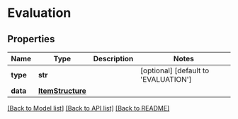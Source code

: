 # Evaluation

## Properties
Name | Type | Description | Notes
------------ | ------------- | ------------- | -------------
**type** | **str** |  | [optional] [default to 'EVALUATION']
**data** | [**ItemStructure**](ItemStructure.md) |  | 

[[Back to Model list]](../README.md#documentation-for-models) [[Back to API list]](../README.md#documentation-for-api-endpoints) [[Back to README]](../README.md)


